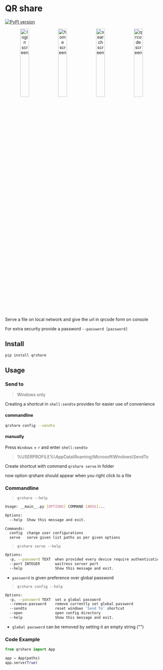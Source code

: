 # QR share

[![PyPI version](https://badge.fury.io/py/qrshare.svg)](https://badge.fury.io/py/qrshare)

<p float="left" align="middle">
  <img title="login screen" src="https://raw.githubusercontent.com/mHaisham/qrshare/master/.github/images/login.png" width="24%" />
  <img title="home screen" src="https://raw.githubusercontent.com/mHaisham/qrshare/master/.github/images/home.png" width="24%" />
  <img title="search screen" src="https://raw.githubusercontent.com/mHaisham/qrshare/master/.github/images/search.png" width="24%" />
  <img title="qrcode screen" src="https://raw.githubusercontent.com/mHaisham/qrshare/master/.github/images/qr.png" width="24%" />
</p>

Serve a file on local network and give the url in qrcode form on console

For extra security provide a password `--password [password]`

## Install

```bash
pip install qrshare
```

## Usage

### Send to

> Windows only

Creating a shortcut in `shell:sendto` provides for easier use of convenience

#### commandline

```bash
qrshare config --sendto
```

#### manually

Press `Windows` + `r` and enter `shell:sendto`

> %USERPROFILE%\AppData\Roaming\Microsoft\Windows\SendTo

Create shortcut with command `qrshare serve` in folder

now option qrshare should appear when you right click to a file

### Commandline

> `qrshare --help`

```bash
Usage: __main__.py [OPTIONS] COMMAND [ARGS]...

Options:
  --help  Show this message and exit.

Commands:
  config  change user configurations
  serve   serve given list paths as per given options
```

> `qrshare serve --help`

```bash
Options:
  -p, --password TEXT  when provided every device require authentication
  --port INTEGER       waitress server port
  --help               Show this message and exit.
```

- `password` is given preference over global password

> `qrshare config --help`

```bash
Options:
  -p, --password TEXT  set a global password
  --remove-password    remove currently set global password
  --sendto             reset windows 'Send To' shortcut
  --open               open config directory
  --help               Show this message and exit.
```

- `global password` can be removed by setting it an empty string ("")


### Code Example

```python
from qrshare import App

app = App(paths)
app.serve(True)
```
